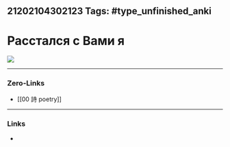 21202104302123
Tags: #type_unfinished_anki
---
# Расстался с Вами я

<img src='20180127_161707.png'/>

---
### Zero-Links
- [[00 詩 poetry]]
---
### Links
-